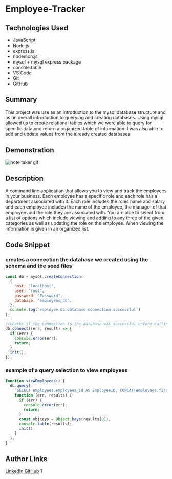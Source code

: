 # Employee-Tracker

## Technologies Used

- JavaScript
- Node.js
- express.js
- nodemon.js
- mysql + mysql express package
- console.table
- VS Code
- Git
- GitHub

## Summary

This project was use as an introduction to the mysql database structure and as an overall introduction to querying and creating databases. Using mysql allowed us to create relational tables which we were able to query for specific data and return a organized table of information. I was also able to add and update values from the already created databases.

## Demonstration

![note taker gif](./Assets/Note%20Taker.gif)

## Description

A command line application that allows you to view and track the employees in your business. Each employee has a specific role and each role has a department associated with it. Each role includes the roles name and salary and each employee includes the name of the employee, the manager of that employee and the role they are associated with. You are able to select from a list of options which include viewing and adding to any three of the given categories as well as updating the role on the employee. When viewing the information is given in an organized list.

## Code Snippet

### creates a connection the database we created using the schema and the seed files

```JavaScript
const db = mysql.createConnection(
  {
    host: "localhost",
    user: "root",
    password: "Password",
    database: "employees_db",
  },
  console.log(`employee.db database connection successful`)
);

//checks if the connection to the database was successful before calling the init function
db.connect((err, result) => {
  if (err) {
    console.error(err);
    return;
  }
  init();
});
```

### example of a query selection to view employees

```JavaScript
function viewEmployees() {
  db.query(
    'SELECT employees.employees_id AS EmployeeID, CONCAT(employees.first_name, " ", employees.last_name) AS employeeName, employees.manager_name AS managerName, roles.job_title AS jobTitle, roles.salary AS salary, departments.departments_name AS department FROM employees JOIN roles ON roles.roles_id = employees.roles_id JOIN departments ON departments.departments_id = roles.departments_id;',
    function (err, results) {
      if (err) {
        console.error(err);
        return;
      }
      const objKeys = Object.keys(results[0]);
      console.table(results);
      init();
    }
  );
}
```

## Author Links

[LinkedIn](https://www.linkedin.com/in/kevin-xu-4672a7215/)
[GitHub](https://github.com/KevinPXu)
1
